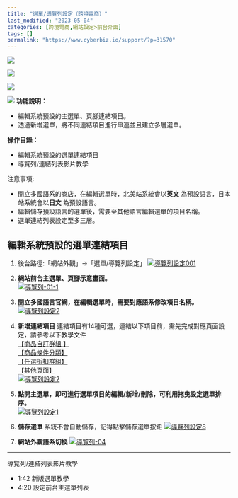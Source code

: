 ```yaml
---
title: "選單/導覽列設定（跨境電商）"
last_modified: "2023-05-04"
categories: [跨境電商,網站設定>前台介面]
tags: []
permalink: "https://www.cyberbiz.io/support/?p=31570"
---
```


![](https://www.cyberbiz.io/support/wp-content/uploads/適用站別.png)

[![](https://www.cyberbiz.io/support/wp-content/uploads/北美站.png)](https://www.cyberbiz.io/support/?page_id=9206)

[![](https://www.cyberbiz.io/support/wp-content/uploads/日本站.png)](https://www.cyberbiz.io/support/?page_id=33456)

![](https://www.cyberbiz.io/support/wp-content/uploads/2021/09/wp-主視覺bar-1024x321.png) **功能說明：**  

* 編輯系統預設的主選單、頁腳連結項目。 
* 透過新增選單，將不同連結項目進行串連並且建立多層選單。 

**操作目錄：**

* 編輯系統預設的選單連結項目
* 導覽列/連結列表影片教學

注意事項:  

* 開立多國語系的商店，在編輯選單時，北美站系統會以**英文** 為預設語言，日本站系統會以**日文** 為預設語言。
* 編輯儲存預設語言的選單後，需要至其他語言編輯選單的項目名稱。
* 選單連結列表設定至多三層。



##  編輯系統預設的選單連結項目




1. 後台路徑:「網站外觀」→「選單/導覽列設定」  [![導覽列設定001](https://www.cyberbiz.io/support/wp-content/uploads/導覽列設定001.png)](https://www.cyberbiz.io/support/wp-content/uploads/導覽列設定001.png)


2. **網站前台主選單、頁腳示意畫面。**   
[![導覽列-01-1](https://www.cyberbiz.io/support/wp-content/uploads/導覽列-01-1.jpg)](https://www.cyberbiz.io/support/wp-content/uploads/導覽列-01-1.jpg)



3. **開立多國語言官網，在編輯選單時，需要對應語系修改項目名稱。**   
[![導覽列設定2](https://www.cyberbiz.io/support/wp-content/uploads/導覽列設定2.png)](https://www.cyberbiz.io/support/wp-content/uploads/導覽列設定2.png)



4. **新增連結項目**
連結項目有14種可選，連結以下項目前，需先完成對應頁面設定，請參考以下教學文件  
[【商品自訂群組 】](https://www.cyberbiz.io/support/?p=31938#c)  
[【商品條件分類】](https://www.cyberbiz.io/support/?p=31938#a)  
[【任選折扣群組】](https://www.cyberbiz.io/support/?p=7316)  
[ 【其他頁面】](https://www.loom.com/embed/bc89c504ed814289ba926dcdfedeecc9)  
[![導覽列設定2](https://www.cyberbiz.io/support/wp-content/uploads/導覽列設定9.png)](https://www.cyberbiz.io/support/wp-content/uploads/導覽列設定9.png)  

5. **點開主選單，即可進行選單項目的編輯/新增/刪除，可利用拖曳設定選單排序。**   
[![導覽列設定1](https://www.cyberbiz.io/support/wp-content/uploads/導覽列設定1.png)](https://www.cyberbiz.io/support/wp-content/uploads/導覽列設定1.png)



6. **儲存選單**
系統不會自動儲存，記得點擊儲存選單按鈕 [![導覽列設定8](https://www.cyberbiz.io/support/wp-content/uploads/導覽列設定8.png)](https://www.cyberbiz.io/support/wp-content/uploads/導覽列設定8.png)

7. **網站外觀語系切換**
[![導覽列-04](https://www.cyberbiz.io/support/wp-content/uploads/導覽列-04.jpg)](https://www.cyberbiz.io/support/wp-content/uploads/導覽列-04.jpg)  

* * *


導覽列/連結列表影片教學  


* 1:42 新版選單教學
* 4:20 設定前台主選單列表



